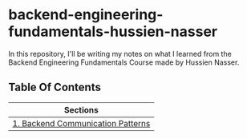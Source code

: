 # backend-engineering-fundamentals-hussien-nasser
In this repository, I'll be writing my notes on what I learned from the Backend Engineering Fundamentals Course made by Hussien Nasser.

## Table Of Contents
| Sections |
| ----- |
|[1. Backend Communication Patterns](https://github.com/ayaarragab/backend-engineering-fundamentals-hussien-nasser/tree/master/backend-communication-patterns) |

